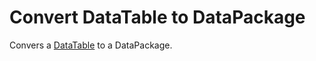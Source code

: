 # Convert DataTable to DataPackage

Convers a [DataTable](https://learn.microsoft.com/en-us/dotnet/api/system.data.datatable) to a DataPackage.